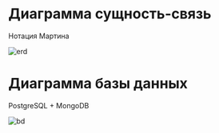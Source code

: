 # Диаграмма сущность-связь
Нотация Мартина </br>


![erd]([https://github.com/DenisovaM/uml-pm/blob/pics/erd.jpg](https://github.com/DenisovaM/docs-sum-pm/blob/pics/photo_2023-07-13_16-42-24.jpg))

# Диаграмма базы данных
PostgreSQL + MongoDB

![bd]((https://github.com/DenisovaM/docs-sum-pm/blob/pics/photo_2023-07-13_16-42-27.jpg)https://github.com/DenisovaM/docs-sum-pm/blob/pics/photo_2023-07-13_16-42-27.jpg)
